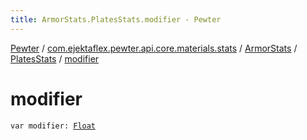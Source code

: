 ```yaml
---
title: ArmorStats.PlatesStats.modifier - Pewter
---
```


[Pewter](../../../index.html) / [com.ejektaflex.pewter.api.core.materials.stats](../../index.html) / [ArmorStats](../index.html) / [PlatesStats](index.html) / [modifier](./modifier.html)

# modifier

`var modifier: `[`Float`](https://kotlinlang.org/api/latest/jvm/stdlib/kotlin/-float/index.html)
